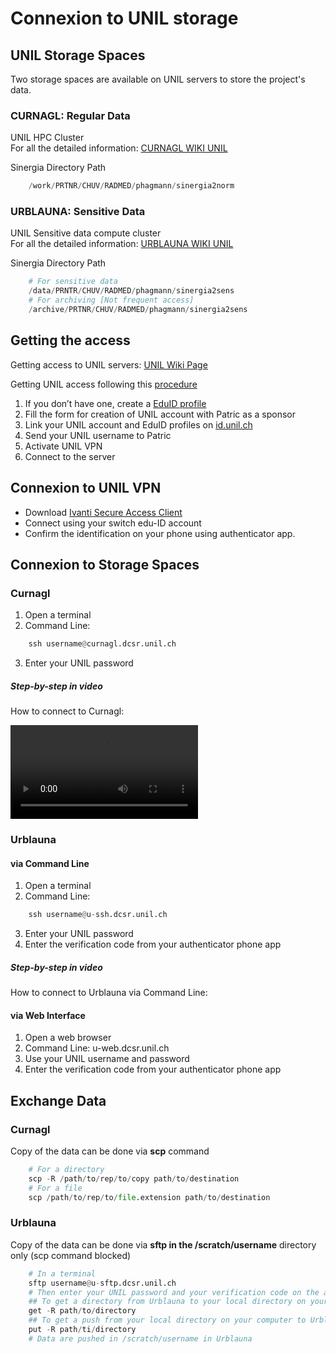 ﻿


# Connexion to UNIL storage

## UNIL Storage Spaces

Two storage spaces are available on UNIL servers to store the project's data.


### **CURNAGL**: Regular Data

UNIL HPC Cluster    
For all the detailed information: [CURNAGL WIKI UNIL](https://wiki.unil.ch/ci/books/high-performance-computing-hpc/page/curnagl)  

Sinergia Directory Path
```py
	/work/PRTNR/CHUV/RADMED/phagmann/sinergia2norm
```


### **URBLAUNA**:  Sensitive Data   

UNIL Sensitive data compute cluster  
For all the detailed information: [URBLAUNA WIKI UNIL](https://wiki.unil.ch/ci/books/high-performance-computing-hpc/page/urblauna)  

Sinergia Directory Path 
```py
	# For sensitive data
	/data/PRNTR/CHUV/RADMED/phagmann/sinergia2sens
	# For archiving [Not frequent access]
	/archive/PRTNR/CHUV/RADMED/phagmann/sinergia2sens
```


## Getting the access

Getting access to UNIL servers: [UNIL Wiki Page](https://wiki.unil.ch/ci/books/high-performance-computing-hpc/page/how-to-access-the-clusters) 

Getting UNIL access following this [procedure](https://wiki.unil.ch/ci/books/high-performance-computing-hpc/page/providing-access-to-external-collaborators)  
1. If you don’t have one, create a [EduID profile](https://login.eduid.ch/idp/profile/SAML2/Redirect/SSO?execution=e1s2)  
2. Fill the form for creation of UNIL account with Patric as a sponsor  
3. Link your UNIL account and EduID profiles on [id.unil.ch](https://id.unil.ch/)  
4. Send your UNIL username to Patric  
5. Activate UNIL VPN  
6. Connect to the server  


## Connexion to UNIL VPN

- Download [Ivanti Secure Access Client](https://www.ivanti.com/products/secure-unified-client)  
- Connect using your switch edu-ID account  
- Confirm the identification on your phone using authenticator app.

## Connexion to Storage Spaces

### Curnagl  

1. Open a terminal
2. Command Line:

```py
	ssh username@curnagl.dcsr.unil.ch
```

3. Enter your UNIL password


##### Step-by-step in video 

How to connect to Curnagl:

![type:video](./tutos_videos/Tuto_Connexion_Curnagl_UNIL.mp4)


### Urblauna 

#### via Command Line
1. Open a terminal
2. Command Line:

```py
	ssh username@u-ssh.dcsr.unil.ch
```

3. Enter your UNIL password
4. Enter the verification code from your authenticator phone app

##### Step-by-step in video 

How to connect to Urblauna via Command Line:


#### via Web Interface

1. Open a web browser
2. Command Line:
	u-web.dcsr.unil.ch
3. Use your UNIL username and password
4. Enter the verification code from your authenticator phone app



## Exchange Data

### Curnagl

Copy of the data can be done via **scp** command

```py
	# For a directory
	scp -R /path/to/rep/to/copy path/to/destination
	# For a file 
	scp /path/to/rep/to/file.extension path/to/destination
```

### Urblauna

Copy of the data can be done via **sftp in the /scratch/username** directory only (scp command blocked)

```py
	# In a terminal
	sftp username@u-sftp.dcsr.unil.ch
	# Then enter your UNIL password and your verification code on the authenticator app
	## To get a directory from Urblauna to your local directory on your computer
	get -R path/to/directory
	## To get a push from your local directory on your computer to Urblauna
	put -R path/ti/directory
	# Data are pushed in /scratch/username in Urblauna

```
